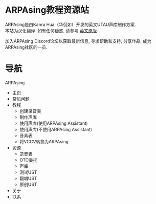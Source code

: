 # ARPAsing教程资源站

ARPAsing是由Kanru Hua（华侃如）开发的英文UTAU声库制作方案.  
本站为汉化翻译. 如有任何疑惑, 请参考 [英文原版]().

加入ARPAsing Discord论坛以获取最新信息, 寻求帮助和支持, 分享作品, 成为ARPAsing社区的一员.

# 导航

ARPAsing

- 主页
- 常见问题
- 教程
  - 创建录音表
  - 制作声库
  - 使用声库(使用ARPAsing Assistant)
  - 使用声库(不使用ARPAsing Assistant)
  - 音素表
  - 将VCCV转换为ARPAsing
- 资源
  - 录音表
  - OTO委托
  - 声库
  - 测试UST
  - 翻唱UST
  - 原创UST
- 关于
- 联系
